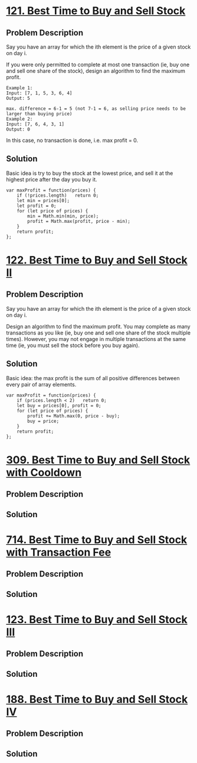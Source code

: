 # [121. Best Time to Buy and Sell Stock](https://leetcode.com/problems/best-time-to-buy-and-sell-stock)
## Problem Description
Say you have an array for which the ith element is the price of a given stock on day i.

If you were only permitted to complete at most one transaction (ie, buy one and sell one share of the stock), design an algorithm to find the maximum profit.
```
Example 1:
Input: [7, 1, 5, 3, 6, 4]
Output: 5

max. difference = 6-1 = 5 (not 7-1 = 6, as selling price needs to be larger than buying price)
Example 2:
Input: [7, 6, 4, 3, 1]
Output: 0
```
In this case, no transaction is done, i.e. max profit = 0.

## Solution
Basic idea is try to buy the stock at the lowest price, and sell it at the highest price after the day you buy it.
```
var maxProfit = function(prices) {
    if (!prices.length)   return 0;
    let min = prices[0];
    let profit = 0;
    for (let price of prices) {
        min = Math.min(min, price);
        profit = Math.max(profit, price - min);
    }
    return profit;
};
```

# [122. Best Time to Buy and Sell Stock II](https://leetcode.com/problems/best-time-to-buy-and-sell-stock-ii)
## Problem Description
Say you have an array for which the ith element is the price of a given stock on day i.

Design an algorithm to find the maximum profit. You may complete as many transactions as you like (ie, buy one and sell one share of the stock multiple times). However, you may not engage in multiple transactions at the same time (ie, you must sell the stock before you buy again).

## Solution
Basic idea: the max profit is the sum of all positive differences between every pair of array elements.
```
var maxProfit = function(prices) {
    if (prices.length < 2)   return 0;
    let buy = prices[0], profit = 0;
    for (let price of prices) {
        profit += Math.max(0, price - buy);
        buy = price;
    }
    return profit;
};
```

# [309. Best Time to Buy and Sell Stock with Cooldown](https://leetcode.com/problems/best-time-to-buy-and-sell-stock-with-cooldown)
## Problem Description

## Solution


# [714. Best Time to Buy and Sell Stock with Transaction Fee](https://leetcode.com/problems/best-time-to-buy-and-sell-stock-with-transaction-fee)
## Problem Description

## Solution


# [123. Best Time to Buy and Sell Stock III](https://leetcode.com/problems/best-time-to-buy-and-sell-stock-iii)
## Problem Description

## Solution


# [188. Best Time to Buy and Sell Stock IV](https://leetcode.com/problems/best-time-to-buy-and-sell-stock-iv)
## Problem Description

## Solution

